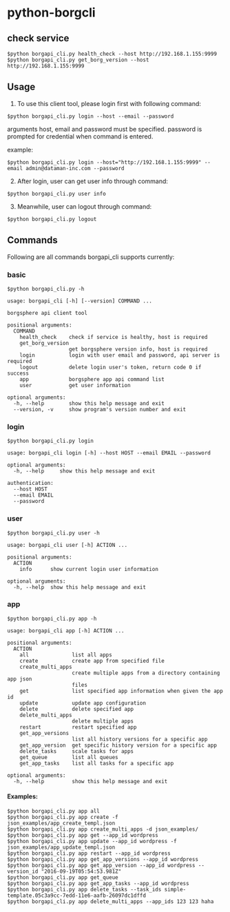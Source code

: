 # python-borgcli

## check service
```
$python borgapi_cli.py health_check --host http://192.168.1.155:9999
$python borgapi_cli.py get_borg_version --host http://192.168.1.155:9999
```

## Usage

1. To use this client tool, please login first with following command:
```
$python borgapi_cli.py login --host --email --password
```
arguments host, email and password must be specified.
password is prompted for credential when command is entered.

example:
```
$python borgapi_cli.py login --host="http://192.168.1.155:9999" --email admin@dataman-inc.com --password
```

2. After login, user can get user info through command:
```
$python borgapi_cli.py user info
```

3. Meanwhile, user can logout through command:
```
$python borgapi_cli.py logout
```

## Commands
Following are all commands borgapi_cli supports currently:

### basic
```
$python borgapi_cli.py -h
```
```
usage: borgapi_cli [-h] [--version] COMMAND ...

borgsphere api client tool

positional arguments:
  COMMAND
    health_check    check if service is healthy, host is required
    get_borg_version
                    get borgsphere version info, host is required
    login           login with user email and password, api server is required
    logout          delete login user's token, return code 0 if success
    app             borgsphere app api command list
    user            get user information

optional arguments:
  -h, --help        show this help message and exit
  --version, -v     show program's version number and exit
```

### login

```
$python borgapi_cli.py login
```
```
usage: borgapi_cli login [-h] --host HOST --email EMAIL --password

optional arguments:
  -h, --help     show this help message and exit

authentication:
  --host HOST
  --email EMAIL
  --password
```
### user

```
$python borgapi_cli.py user -h
```
```
usage: borgapi_cli user [-h] ACTION ...

positional arguments:
  ACTION
    info      show current login user information

optional arguments:
  -h, --help  show this help message and exit
```

### app

```
$python borgapi_cli.py app -h
```
```
usage: borgapi_cli app [-h] ACTION ...

positional arguments:
  ACTION
    all              list all apps
    create           create app from specified file
    create_multi_apps
                     create multiple apps from a directory containing app json
                     files
    get              list specified app information when given the app id
    update           update app configuration
    delete           delete specified app
    delete_multi_apps
                     delete multiple apps
    restart          restart specified app
    get_app_versions
                     list all history versions for a specific app
    get_app_version  get specific history version for a specific app
    delete_tasks     scale tasks for apps
    get_queue        list all queues
    get_app_tasks    list all tasks for a specific app

optional arguments:
  -h, --help         show this help message and exit
```
#### Examples:
```
$python borgapi_cli.py app all
$python borgapi_cli.py app create -f json_examples/app_create_templ.json
$python borgapi_cli.py app create_multi_apps -d json_examples/
$python borgapi_cli.py app get --app_id wordpress
$python borgapi_cli.py app update --app_id wordpress -f json_examples/app_update_templ.json
$python borgapi_cli.py app restart --app_id wordpress
$python borgapi_cli.py app get_app_versions --app_id wordpress
$python borgapi_cli.py app get_app_version --app_id wordpress --version_id "2016-09-19T05:54:53.981Z"
$python borgapi_cli.py app get_queue
$python borgapi_cli.py app get_app_tasks --app_id wordpress
$python borgapi_cli.py app delete_tasks --task_ids simple-template.05c3a9cc-7edd-11e6-aafb-26097dc1dffd
$python borgapi_cli.py app delete_multi_apps --app_ids 123 123 haha
```

